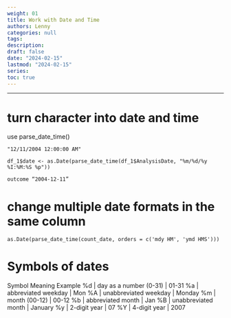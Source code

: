 ```yaml
---
weight: 01
title: Work with Date and Time
authors: Lenny
categories: null
tags: 
description: 
draft: false
date: "2024-02-15"
lastmod: "2024-02-15"
series:
toc: true
---
```



<!--more-->
---

#  turn character into date and time

use parse_date_time()

```
"12/11/2004 12:00:00 AM"

df_1$date <- as.Date(parse_date_time(df_1$AnalysisDate, "%m/%d/%y %I:%M:%S %p"))

outcome “2004-12-11”
```


# change multiple date formats in the same column

```
as.Date(parse_date_time(count_date, orders = c('mdy HM', 'ymd HMS')))
```


# Symbols of dates

Symbol	Meaning	  Example
%d	| day as a number (0-31)	  | 01-31
%a	| abbreviated weekday	  | Mon
%A	| unabbreviated weekday	  | Monday
%m	| month (00-12)	  | 00-12
%b	| abbreviated month	| Jan
%B	| unabbreviated month	| January
%y	| 2-digit year	| 07
%Y	| 4-digit year	| 2007
